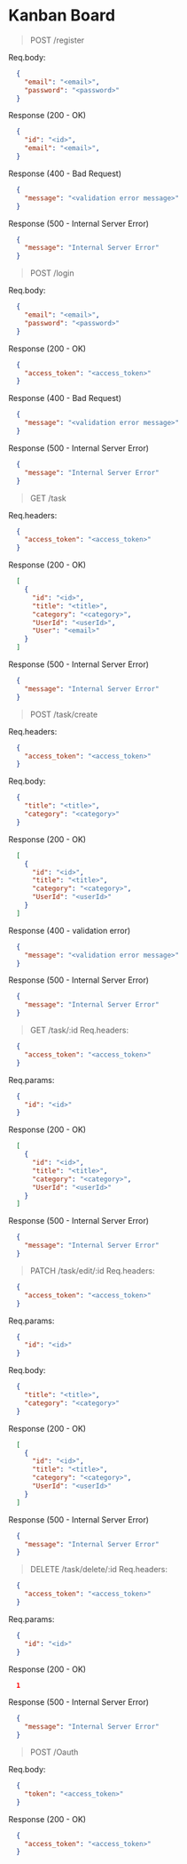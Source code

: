 # Kanban Board


> POST /register


Req.body:
```json
  {
    "email": "<email>",
    "password": "<password>"
  }
```

Response (200 - OK)
```json
  {
    "id": "<id>",
    "email": "<email>",
  }
```

Response (400 - Bad Request)
```json
  {
    "message": "<validation error message>"
  }
```

Response (500 - Internal Server Error)
```json
  {
    "message": "Internal Server Error"
  }
```

> POST /login

Req.body:
```json
  {
    "email": "<email>",
    "password": "<password>"
  }
```

Response (200 - OK)
```json
  {
    "access_token": "<access_token>"
  }
```

Response (400 - Bad Request)
```json
  {
    "message": "<validation error message>"
  }
```

Response (500 - Internal Server Error)
```json
  {
    "message": "Internal Server Error"
  }
```

> GET /task

Req.headers:
```json
  {
    "access_token": "<access_token>"
  }
```

Response (200 - OK)
```json
  [
    {
      "id": "<id>",
      "title": "<title>",
      "category": "<category>",
      "UserId": "<userId>",
      "User": "<email>"
    }
  ]
```

Response (500 - Internal Server Error)
```json
  {
    "message": "Internal Server Error"
  }
```

> POST /task/create

Req.headers:
```json
  {
    "access_token": "<access_token>"
  }
```

Req.body:
```json
  {
    "title": "<title>",
    "category": "<category>"
  }
```

Response (200 - OK)
```json
  [
    {
      "id": "<id>",
      "title": "<title>",
      "category": "<category>",
      "UserId": "<userId>"
    }
  ]
```

Response (400 - validation error)
```json
  {
    "message": "<validation error message>"
  }
```

Response (500 - Internal Server Error)
```json
  {
    "message": "Internal Server Error"
  }
```

>GET /task/:id
Req.headers:
```json
  {
    "access_token": "<access_token>"
  }
```

Req.params:
```json
  {
    "id": "<id>"
  }
```
Response (200 - OK)
```json
  [
    {
      "id": "<id>",
      "title": "<title>",
      "category": "<category>",
      "UserId": "<userId>"
    }
  ]
```

Response (500 - Internal Server Error)
```json
  {
    "message": "Internal Server Error"
  }
```

>PATCH /task/edit/:id
Req.headers:
```json
  {
    "access_token": "<access_token>"
  }
```

Req.params:
```json
  {
    "id": "<id>"
  }
```

Req.body:
```json
  {
    "title": "<title>",
    "category": "<category>"
  }
```

Response (200 - OK)
```json
  [
    {
      "id": "<id>",
      "title": "<title>",
      "category": "<category>",
      "UserId": "<userId>"
    }
  ]
```

Response (500 - Internal Server Error)
```json
  {
    "message": "Internal Server Error"
  }
```

>DELETE /task/delete/:id
Req.headers:
```json
  {
    "access_token": "<access_token>"
  }
```

Req.params:
```json
  {
    "id": "<id>"
  }
```

Response (200 - OK)
```json
  1
```

Response (500 - Internal Server Error)
```json
  {
    "message": "Internal Server Error"
  }
```

> POST /Oauth

Req.body:
``` json
  {
    "token": "<access_token>"
  }
```

Response (200 - OK)
```json
  {
    "access_token": "<access_token>"
  }
```